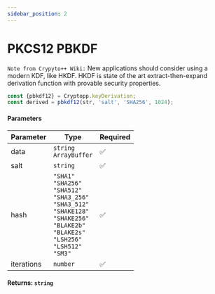 ```yaml
---
sidebar_position: 2
---
```


# PKCS12 PBKDF

`Note from Crypyto++ Wiki:` New applications should consider using a modern KDF, like HKDF. HKDF is state of the art extract-then-expand derivation function with provable security properties.

```js
const {pbkdf12} = Cryptopp.keyDerivation;
const derived = pbkdf12(str, 'salt', 'SHA256', 1024);
```

#### Parameters

| Parameter  | Type                                             | Required |
| ---------- | ------------------------------------------------ | -------- |
| data       | `string` <br/> `ArrayBuffer`                     | ✅       |
| salt       | `string`                                         | ✅       |
| hash       | `"SHA1"` <br/> `"SHA256"` <br/> `"SHA512"` <br/>  `"SHA3_256"`  <br/> `"SHA3_512"` <br/>  `"SHAKE128"` <br/> `"SHAKE256"` <br/> `"BLAKE2b"` <br/>  `"BLAKE2s"` <br/>  `"LSH256"` <br/>  `"LSH512"` <br/>  `"SM3"`              | ✅       |
| iterations | `number`                                         | ✅       |

#### Returns: `string`
